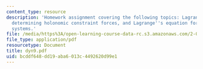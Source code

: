 ```yaml
---
content_type: resource
description: 'Homework assignment covering the following topics: Lagrange multipliers,
  determining holonomic constraint forces, and Lagrange''s equation for nonholonomic
  systems.'
file: /media/https%3A/open-learning-course-data-rc.s3.amazonaws.com/2-032-dynamics-fall-2004/bcddf648dd19aba6013c4492620d99e1_dyn9.pdf
file_type: application/pdf
resourcetype: Document
title: dyn9.pdf
uid: bcddf648-dd19-aba6-013c-4492620d99e1
---
```

